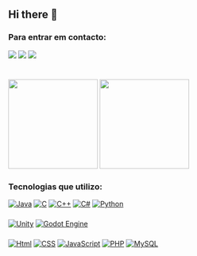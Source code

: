 ## Hi there 👋

### Para entrar em contacto:
 <a href="https://twitter.com/derqleine" target="_blank"><img src="https://img.shields.io/badge/Twitter-000000?style=for-the-badge&logo=X&logoColor=white" target="_blank"></a> 
 <a href="https://instagram.com/derqleine" target="_blank"><img src="https://img.shields.io/badge/Instagram-E4405F?style=for-the-badge&logo=instagram&logoColor=white" target="_blank"></a>
 <a href = "gabrielde.1503@gmail.com"><img src="https://img.shields.io/badge/Gmail-D14836?style=for-the-badge&logo=gmail&logoColor=white" target="_blank"></a>
 #
 <img height="180em" src="https://github-readme-stats.vercel.app/api?username=derqleine&show_icons=true&theme=dracula&include_all_commits=true&count_private=true"/>
 <img height="180em" src="https://github-readme-stats.vercel.app/api/top-langs/?username=derqleine&layout=compact&langs_count=7&theme=dracula"/>

### Tecnologias que utilizo:
 [![Java](https://img.shields.io/badge/Java-%23ED8B00.svg?style=for-the-badge&logo=&logoColor=white)](#)
 [![C](https://img.shields.io/badge/C-00599C?style=for-the-badge&logo=c&logoColor=white)]()
 [![C++](https://img.shields.io/badge/C++-5E97D0?style=for-the-badge&logo=c%2B%2B&logoColor=white)]()
 [![C#](https://custom-icon-badges.demolab.com/badge/C%23-%23239120.svg?style=for-the-badge&logo=cshrp&logoColor=white)]()
 [![Python](https://img.shields.io/badge/Python-3776AB?style=for-the-badge&logo=python&logoColor=fff)]()
 ###
 [![Unity](https://img.shields.io/badge/Unity-%23000000.svg?style=for-the-badge&logo=unity&logoColor=white)]()
 [![Godot Engine](https://img.shields.io/badge/Godot-%23FFFFFF.svg?style=for-the-badge&logo=godot-engine)]()
 ###
 [![Html](https://img.shields.io/badge/HTML5-E34F26?style=for-the-badge&logo=html5&logoColor=white)]()
 [![CSS](https://img.shields.io/badge/CSS3-1572B6?style=for-the-badge&logo=css3&logoColor=white)]()
 [![JavaScript](https://img.shields.io/badge/JavaScript-323330?style=for-the-badge&logo=javascript&logoColor=F7DF1E)]()
 [![PHP](https://img.shields.io/badge/php-%23777BB4.svg?style=for-the-badge&logo=php&logoColor=white)]()
 [![MySQL](https://img.shields.io/badge/MySQL-4479A1?style=for-the-badge&logo=mysql&logoColor=fff)]()
#

